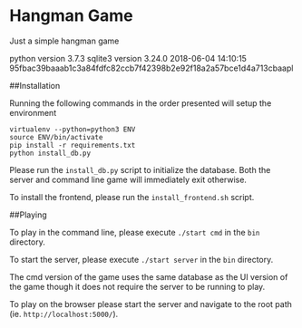 Hangman Game
=====
Just a simple hangman game

python version 3.7.3
sqlite3 version 3.24.0 2018-06-04 14:10:15 95fbac39baaab1c3a84fdfc82ccb7f42398b2e92f18a2a57bce1d4a713cbaapl

##Installation

Running the following commands in the order presented will setup the environment

```
virtualenv --python=python3 ENV
source ENV/bin/activate
pip install -r requirements.txt
python install_db.py
```

Please run the `install_db.py` script to initialize the database. Both the server and command line game will immediately exit otherwise.

To install the frontend, please run the `install_frontend.sh` script. 

##Playing

To play in the command line, please execute `./start cmd` in the `bin` directory.

To start the server, please execute `./start server` in the `bin` directory.

The cmd version of the game uses the same database as the UI version of the game though it does not require the server to be running to play.

To play on the browser please start the server and navigate to the root path (ie. `http://localhost:5000/`).

